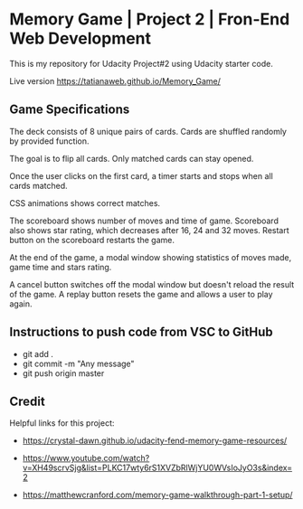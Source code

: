 # Memory Game | Project 2 | Fron-End Web Development

This is my repository for Udacity Project#2 using Udacity starter code.

Live version https://tatianaweb.github.io/Memory_Game/

## Game Specifications

The deck consists of 8 unique pairs of cards. Cards are shuffled randomly by provided function.

The goal is to flip all cards. Only matched cards can stay opened. 

Once the user clicks on the first card, a timer starts and stops when all cards matched. 

CSS animations shows correct matches. 

The scoreboard shows number of moves and time of game. Scoreboard also shows star rating, which decreases after 16, 24 and 32 moves. Restart button on the scoreboard restarts the game.

At the end of the game, a modal window showing statistics of moves made, game time and stars rating. 

A cancel button switches off the modal window but doesn't reload the result of the game. A replay button resets the game and allows a user to play again. 


## Instructions to push code from VSC to GitHub

- git add .
- git commit -m "Any message"
- git push origin master

## Credit

Helpful links for this project:

- https://crystal-dawn.github.io/udacity-fend-memory-game-resources/

- https://www.youtube.com/watch?v=XH49scrvSjg&list=PLKC17wty6rS1XVZbRlWjYU0WVsIoJyO3s&index=2

- https://matthewcranford.com/memory-game-walkthrough-part-1-setup/
